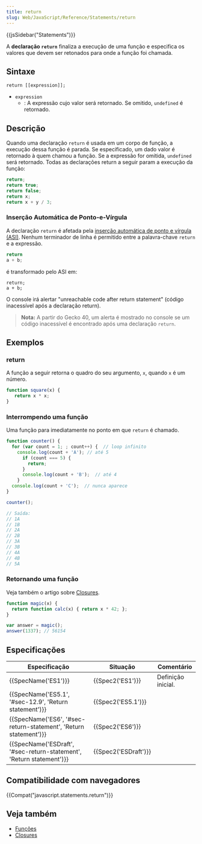 ```yaml
---
title: return
slug: Web/JavaScript/Reference/Statements/return
---
```


{{jsSidebar("Statements")}}

A **declaração `return`** finaliza a execução de uma função e especifica os valores que devem ser retonados para onde a função foi chamada.

## Sintaxe

```
return [[expression]];
```

- `expression`
  - : A expressão cujo valor será retornado. Se omitido, `undefined` é retornado.

## Descrição

Quando uma declaração `return` é usada em um corpo de função, a execução dessa função é parada. Se especificado, um dado valor é retornado à quem chamou a função. Se a expressão for omitida, `undefined` será retornado. Todas as declarações return a seguir param a execução da função:

```js
return;
return true;
return false;
return x;
return x + y / 3;
```

### Inserção Automática de Ponto-e-Vírgula

A declaração `return` é afetada pela [inserção automática de ponto e vírgula (ASI)](/pt-BR/docs/Web/JavaScript/Reference/Lexical_grammar#Automatic_semicolon_insertion). Nenhum terminador de linha é permitido entre a palavra-chave `return` e a expressão.

```js
return
a + b;
```

é transformado pelo ASI em:

```
return;
a + b;
```

O console irá alertar "unreachable code after return statement" (código inacessível após a declaração return).

> **Nota:** A partir do Gecko 40, um alerta é mostrado no console se um código inacessível é encontrado após uma declaração `return`.

## Exemplos

### return

A função a seguir retorna o quadro do seu argumento, `x`, quando `x` é um número.

```js
function square(x) {
   return x * x;
}
```

### Interrompendo uma função

Uma função para imediatamente no ponto em que `return` é chamado.

```js
function counter() {
  for (var count = 1; ; count++) {  // loop infinito
    console.log(count + 'A'); // até 5
      if (count === 5) {
        return;
      }
      console.log(count + 'B');  // até 4
    }
  console.log(count + 'C');  // nunca aparece
}

counter();

// Saída:
// 1A
// 1B
// 2A
// 2B
// 3A
// 3B
// 4A
// 4B
// 5A
```

### Retornando uma função

Veja também o artigo sobre [Closures](/pt-BR/docs/Web/JavaScript/Closures).

```js
function magic(x) {
  return function calc(x) { return x * 42; };
}

var answer = magic();
answer(1337); // 56154
```

## Especificações

| Especificação                                                                                | Situação                     | Comentário         |
| -------------------------------------------------------------------------------------------- | ---------------------------- | ------------------ |
| {{SpecName('ES1')}}                                                                     | {{Spec2('ES1')}}         | Definição inicial. |
| {{SpecName('ES5.1', '#sec-12.9', 'Return statement')}}                     | {{Spec2('ES5.1')}}     |                    |
| {{SpecName('ES6', '#sec-return-statement', 'Return statement')}}         | {{Spec2('ES6')}}         |                    |
| {{SpecName('ESDraft', '#sec-return-statement', 'Return statement')}} | {{Spec2('ESDraft')}} |                    |

## Compatibilidade com navegadores

{{Compat("javascript.statements.return")}}

## Veja também

- [Funções](/pt-BR/docs/Web/JavaScript/Reference/Functions_and_function_scope)
- [Closures](/pt-BR/docs/Web/JavaScript/Closures)
